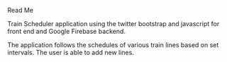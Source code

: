 Read Me

Train Scheduler application using the twitter bootstrap and javascript for front end and Google Firebase backend.

The application follows the schedules of various train lines based on set intervals.  The user is able to add new lines.